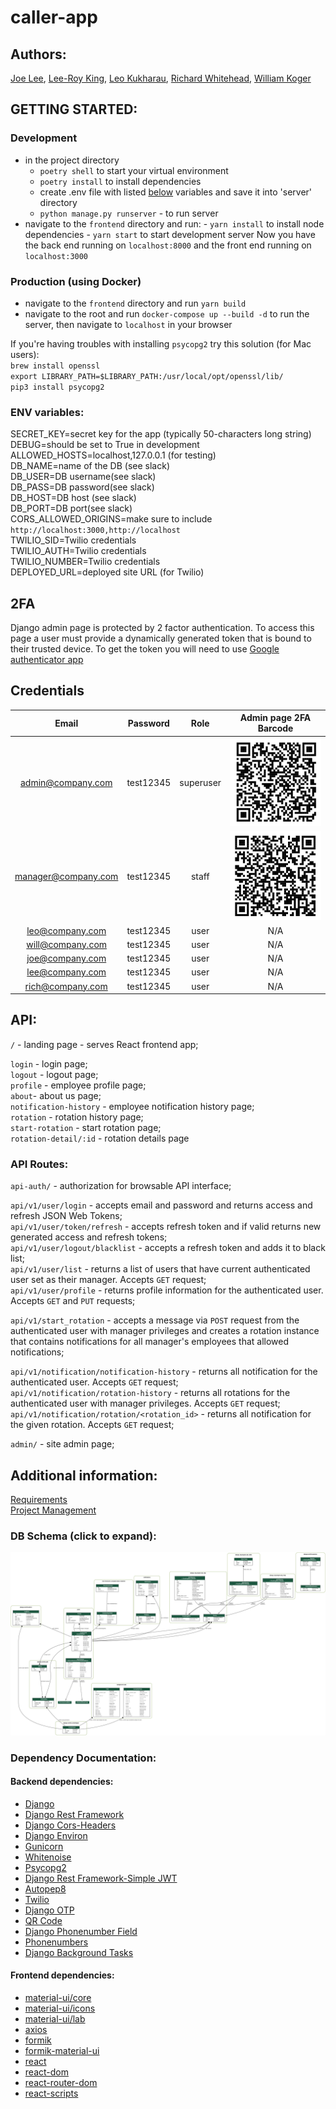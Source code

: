 # caller-app

## Authors:

[Joe Lee](https://github.com/josephlee3454), [Lee-Roy King](https://github.com/leeroywking), [Leo Kukharau](https://github.com/LeoKuhorev), [Richard Whitehead](https://github.com/RichWhitehead), [William Koger]()

## GETTING STARTED:

### Development

- in the project directory
  - `poetry shell` to start your virtual environment
  - `poetry install` to install dependencies
  - create .env file with listed <a href="#env">below</a> variables and save it into 'server' directory
  - `python manage.py runserver` - to run server
- navigate to the `frontend` directory and run: - `yarn install` to install node dependencies - `yarn start` to start development server
  Now you have the back end running on `localhost:8000` and the front end running on `localhost:3000`

### Production (using Docker)

- navigate to the `frontend` directory and run `yarn build`
- navigate to the root and run `docker-compose up --build -d` to run the server, then navigate to `localhost` in your browser

If you're having troubles with installing `psycopg2` try this solution (for Mac users):  
`brew install openssl`  
`export LIBRARY_PATH=$LIBRARY_PATH:/usr/local/opt/openssl/lib/`  
`pip3 install psycopg2`

### <a name="env"></a> ENV variables:

SECRET_KEY=secret key for the app (typically 50-characters long string)  
DEBUG=should be set to True in development  
ALLOWED_HOSTS=localhost,127.0.0.1 (for testing)  
DB_NAME=name of the DB (see slack)  
DB_USER=DB username(see slack)  
DB_PASS=DB password(see slack)  
DB_HOST=DB host (see slack)  
DB_PORT=DB port(see slack)  
CORS_ALLOWED_ORIGINS=make sure to include `http://localhost:3000,http://localhost`  
TWILIO_SID=Twilio credentials  
TWILIO_AUTH=Twilio credentials  
TWILIO_NUMBER=Twilio credentials  
DEPLOYED_URL=deployed site URL (for Twilio)

## 2FA

Django admin page is protected by 2 factor authentication. To access this page a user must provide a dynamically generated token that is bound to their trusted device.
To get the token you will need to use [Google authenticator app](https://support.google.com/accounts/answer/1066447?co=GENIE.Platform%3DAndroid&hl=en)

## Credentials

|        Email         | Password  |   Role    |           Admin page 2FA Barcode            |
| :------------------: | :-------: | :-------: | :-----------------------------------------: |
|  admin@company.com   | test12345 | superuser |   ![admin_qr](./docs/assets/qr_admin.png)   |
| manager@company.com  | test12345 |   staff   | ![manager_qr](./docs/assets/qr_manager.png) |
| leo@company.com      | test12345 |   user    |                     N/A                     |
| will@company.com     | test12345 |   user    |                     N/A                     |
| joe@company.com      | test12345 |   user    |                     N/A                     |
| lee@company.com      | test12345 |   user    |                     N/A                     |
| rich@company.com     | test12345 |   user    |                     N/A                     |

## API:

`/` - landing page - serves React frontend app;


`login` - login page;  
`logout` - logout page;  
`profile` - employee profile page;  
`about`- about us page;  
`notification-history` - employee notification history page;  
`rotation` - rotation history page;  
`start-rotation` - start rotation page;  
`rotation-detail/:id` - rotation details page


### API Routes:
`api-auth/` - authorization for browsable API interface;

`api/v1/user/login` - accepts email and password and returns access and refresh JSON Web Tokens;  
`api/v1/user/token/refresh` - accepts refresh token and if valid returns new generated access and refresh tokens;  
`api/v1/user/logout/blacklist` - accepts a refresh token and adds it to black list;  
`api/v1/user/list` - returns a list of users that have current authenticated user set as their manager. Accepts `GET` request;  
`api/v1/user/profile` - returns profile information for the authenticated user. Accepts `GET` and `PUT` requests;

`api/v1/start_rotation` - accepts a message via `POST` request from the authenticated user with manager privileges and creates a rotation instance that contains notifications for all manager's employees that allowed notifications;

`api/v1/notification/notification-history` - returns all notification for the authenticated user. Accepts `GET` request;  
`api/v1/notification/rotation-history` - returns all rotations for the authenticated user with manager privileges. Accepts `GET` request;  
`api/v1/notification/rotation/<rotation_id>` - returns all notification for the given rotation. Accepts `GET` request;

`admin/` - site admin page;

## Additional information:

[Requirements](./docs/requirements.md)  
[Project Management](https://github.com/401n1-midterm/penny-pincher/projects/1)

### DB Schema (click to expand):

[![ERD Diagram](./docs/assets/ERD.png)](./docs/assets/ERD.png)

### Dependency Documentation:

#### Backend dependencies:

- [Django](https://docs.djangoproject.com/en/3.1/)
- [Django Rest Framework](https://www.django-rest-framework.org/)
- [Django Cors-Headers](https://pypi.org/project/django-cors-headers/)
- [Django Environ](https://pypi.org/project/django-environ/)
- [Gunicorn](https://pypi.org/project/gunicorn/)
- [Whitenoise](https://pypi.org/project/whitenoise/)
- [Psycopg2](https://pypi.org/project/psycopg2/)
- [Django Rest Framework-Simple JWT](https://pypi.org/project/djangorestframework-simplejwt/)
- [Autopep8](https://pypi.org/project/autopep8/)
- [Twilio](https://www.twilio.com/)
- [Django OTP](https://pypi.org/project/django-otp/)
- [QR Code](https://pypi.org/project/qrcode/)
- [Django Phonenumber Field](https://pypi.org/project/django-phonenumber-field/)
- [Phonenumbers](https://pypi.org/project/phonenumbers/)
- [Django Background Tasks](https://pypi.org/project/django-background-tasks/)

#### Frontend dependencies:
- [material-ui/core](https://material-ui.com/getting-started/installation/)
- [material-ui/icons](https://material-ui.com/getting-started/installation/)
- [material-ui/lab](https://material-ui.com/getting-started/installation/)
- [axios](https://www.npmjs.com/package/axios)
- [formik](https://www.npmjs.com/package/formik)
- [formik-material-ui](https://www.npmjs.com/package/formik-material-ui)
- [react](https://www.npmjs.com/package/react)
- [react-dom](https://www.npmjs.com/package/react-dom)
- [react-router-dom](https://www.npmjs.com/package/react-router-dom)
- [react-scripts](https://www.npmjs.com/package/react-scripts)

